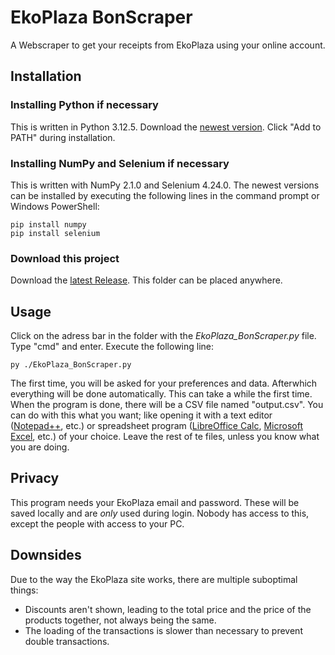 # EkoPlaza BonScraper

A Webscraper to get your receipts from EkoPlaza using your online account.

## Installation
### Installing Python if necessary
This is written in Python 3.12.5. Download the [newest version](https://www.python.org/downloads/). Click "Add to PATH" during installation.

### Installing NumPy and Selenium if necessary
This is written with NumPy 2.1.0 and Selenium 4.24.0. The newest versions can be installed by executing the following lines in the command prompt or Windows PowerShell:

```
pip install numpy
pip install selenium
```

### Download this project
Download the [latest Release](https://github.com/TimJokr/EkoPlaza_BonScraper/releases/latest/). This folder can be placed anywhere.

## Usage
Click on the adress bar in the folder with the *EkoPlaza_BonScraper.py* file. Type "cmd" and enter. Execute the following line:

```
py ./EkoPlaza_BonScraper.py
```
The first time, you will be asked for your preferences and data. Afterwhich everything will be done automatically. This can take a while the first time.
When the program is done, there will be a CSV file named "output.csv". You can do with this what you want; like opening it with a text editor ([Notepad++](https://notepad-plus-plus.org/downloads/), etc.) or spreadsheet program ([LibreOffice Calc](https://www.libreoffice.org/download/download-libreoffice/), [Microsoft Excel](https://www.microsoft.com/nl-nl/microsoft-365/excel), etc.) of your choice. Leave the rest of te files, unless you know what you are doing.

## Privacy
This program needs your EkoPlaza email and password. These will be saved locally and are *only* used during login. Nobody has access to this, except the people with access to your PC.

## Downsides
Due to the way the EkoPlaza site works, there are multiple suboptimal things:
- Discounts aren't shown, leading to the total price and the price of the products together, not always being the same.
- The loading of the transactions is slower than necessary to prevent double transactions.